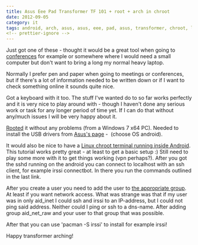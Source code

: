```yaml
---
title: Asus Eee Pad Transformer TF 101 + root + arch in chroot
date: 2012-09-05
category: it
tags: android, arch, asus, asus, eee, pad, asus, transformer, chroot, linux, tf101
<!-- prettier-ignore -->
---
```


Just got one of these - thought it would be a great tool when going to [conferences](https://www.guldmyr.com/brocade-analyst-and-technology-day-2012/ "Like Brocade Analyst and Technology Day 2012 for example") for example or somewhere where I would need a small computer but don't want to bring a long my normal heavy laptop.

Normally I prefer pen and paper when going to meetings or conferences, but if there's a lot of information needed to be written down or if I want to check something online it sounds quite nice.

Got a keyboard with it too. The stuff I've wanted do to so far works perfectly and it is very nice to play around with - though I haven't done any serious work or task for any longer period of time yet. If I can do that without any/much issues I will be very happy about it.

[Rooted](http://forum.xda-developers.com/showthread.php?t=1689193  "link to xda-developers.com") it without any problems (from a Windows 7 x64 PC). Needed to install the USB drivers from [Asus's page](http://www.asus.com/Eee/Eee_Pad/Eee_Pad_Transformer_TF101/#download "asus.com") -  (choose OS android).

It would also be nice to have a [Linux chroot terminal running inside Android](http://lrvick.net/arch_linux_terminals_in_android/ "on lrvick.net"). This tutorial works pretty great - at least to get a basic setup :) Still need to play some more with it to get things working (vpn perhaps?). After you got the sshd running on the android you can connect to localhost with an ssh client, for example irssi connectbot. In there you run the commands outlined in the last link.

After you create a user you need to add the user to [the appropriate group](http://android-dls.com/wiki/index.php?title=Android_UIDs_and_GIDs "on android-dls.com"). At least if you want network access. What was strange was that if my user was in only aid\_inet I could ssh and irssi to an IP-address, but I could not ping said address. Neither could I ping or ssh to a dns-name. After adding group aid\_net\_raw and your user to that group that was possible.

After that you can use 'pacman -S irssi' to install for example irssi!

Happy transformer arching!
